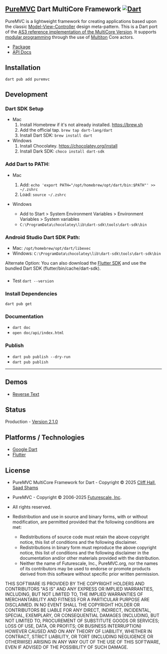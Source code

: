 ## [PureMVC](http://puremvc.github.com/) Dart MultiCore Framework [![Dart](https://github.com/saadshams/puremvc-dart-multicore-framework/actions/workflows/dart.yml/badge.svg)](https://github.com/saadshams/puremvc-dart-multicore-framework/actions/workflows/dart.yml)

PureMVC is a lightweight framework for creating applications based upon the classic [Model-View-Controller](http://en.wikipedia.org/wiki/Model-view-controller) design meta-pattern. This is a Dart port of the [AS3 reference implementation of the MultiCore Version](https://github.com/PureMVC/puremvc-as3-multicore-framework/wiki). It supports [modular programming](http://en.wikipedia.org/wiki/Modular_programming) through the use of [Multiton](http://en.wikipedia.org/wiki/Multiton) Core actors.

* [Package](http://pub.dartlang.org/packages/puremvc)
* [API Docs](http://puremvc.org/pages/docs/Dart/multicore/puremvc.html)

## Installation
`dart pub add puremvc`

## Development

### Dart SDK Setup
* Mac
  1. Install Homebrew if it's not already installed. https://brew.sh
  2. Add the official tap.
     `brew tap dart-lang/dart`
  3. Install Dart SDK:
     `brew install dart`
* Windows
  1. Install Chocolatey. https://chocolatey.org/install
  2. Install Dark SDK:
     `choco install dart-sdk`

### Add Dart to PATH:
* Mac
    1. Add: `echo 'export PATH="/opt/homebrew/opt/dart/bin:$PATH"' >> ~/.zshrc`
    2. Load: `source ~/.zshrc`

* Windows
  - Add to Start > System Environment Variables > Environment Variables > System variables
  - `C:\ProgramData\chocolatey\lib\dart-sdk\tools\dart-sdk\bin`

### Android Studio Dart SDK Path:
* Mac: `/opt/homebrew/opt/dart/libexec`
* Windows: `C:\ProgramData\chocolatey\lib\dart-sdk\tools\dart-sdk\bin`

Alternate Option: You can also download the [Flutter SDK](https://docs.flutter.dev/get-started/install) and use the bundled Dart SDK (flutter/bin/cache/dart-sdk).

###
* Test `dart --version`

### Install Dependencies
`dart pub get`

### Documentation
* `dart doc`
* `open doc/api/index.html`

### Publish
* `dart pub publish --dry-run`
* `dart pub publish`
---

## Demos
* [Reverse Text](https://github.com/PureMVC/puremvc-dart-demo-reversetext/wiki)

## Status
Production - [Version 2.1.0](https://github.com/PureMVC/puremvc-dart-multicore-framework/blob/master/VERSION)

## Platforms / Technologies
* [Google Dart](http://www.dartlang.org)
* [Flutter](https://en.wikipedia.org/wiki/Flutter_(software))

## License
* PureMVC MultiCore Framework for Dart - Copyright © 2025 [Cliff Hall](https://www.linkedin.com/in/cliff/), [Saad Shams](https://www.linkedin.com/in/muizz/)
* PureMVC - Copyright © 2006-2025 [Futurescale, Inc](http://futurescale.com).
* All rights reserved.

* Redistribution and use in source and binary forms, with or without modification, are permitted provided that the following conditions are met:

   * Redistributions of source code must retain the above copyright notice, this list of conditions and the following disclaimer.
   * Redistributions in binary form must reproduce the above copyright notice, this list of conditions and the following disclaimer in the documentation and/or other materials provided with the distribution.
   * Neither the name of Futurescale, Inc., PureMVC.org, nor the names of its contributors may be used to endorse or promote products derived from this software without specific prior written permission.

THIS SOFTWARE IS PROVIDED BY THE COPYRIGHT HOLDERS AND CONTRIBUTORS "AS IS" AND ANY EXPRESS OR IMPLIED WARRANTIES, INCLUDING, BUT NOT LIMITED TO, THE IMPLIED WARRANTIES OF MERCHANTABILITY AND FITNESS FOR A PARTICULAR PURPOSE ARE DISCLAIMED. IN NO EVENT SHALL THE COPYRIGHT HOLDER OR CONTRIBUTORS BE LIABLE FOR ANY DIRECT, INDIRECT, INCIDENTAL, SPECIAL, EXEMPLARY, OR CONSEQUENTIAL DAMAGES (INCLUDING, BUT NOT LIMITED TO, PROCUREMENT OF SUBSTITUTE GOODS OR SERVICES; LOSS OF USE, DATA, OR PROFITS; OR BUSINESS INTERRUPTION) HOWEVER CAUSED AND ON ANY THEORY OF LIABILITY, WHETHER IN CONTRACT, STRICT LIABILITY, OR TORT (INCLUDING NEGLIGENCE OR OTHERWISE) ARISING IN ANY WAY OUT OF THE USE OF THIS SOFTWARE, EVEN IF ADVISED OF THE POSSIBILITY OF SUCH DAMAGE.
